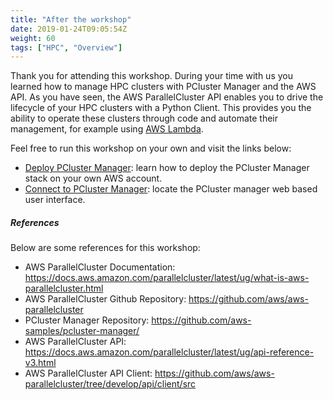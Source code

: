 ```yaml
---
title: "After the workshop"
date: 2019-01-24T09:05:54Z
weight: 60
tags: ["HPC", "Overview"]
---
```


Thank you for attending this workshop. During your time with us you learned how to manage HPC clusters with PCluster Manager and the AWS API. As you have seen, the AWS ParallelCluster API enables you to drive the lifecycle of your HPC clusters with a Python Client. This provides you the ability to operate these clusters through code and automate their management, for example using [AWS Lambda](https://docs.aws.amazon.com/lambda/latest/dg/welcome.html).

Feel free to run this workshop on your own and visit the links below:

- [Deploy PCluster Manager](/05-after-event/04-pcluster-stacks.html): learn how to deploy the PCluster Manager stack on your own AWS account.
- [Connect to PCluster Manager](/05-after-event/05-connect-pcmanager.html):  locate the PCluster manager web based user interface.

##### References

Below are some references for this workshop:

- AWS ParallelCluster Documentation: https://docs.aws.amazon.com/parallelcluster/latest/ug/what-is-aws-parallelcluster.html
- AWS ParallelCluster Github Repository: https://github.com/aws/aws-parallelcluster
- PCluster Manager Repository: https://github.com/aws-samples/pcluster-manager/
- AWS ParallelCluster API: https://docs.aws.amazon.com/parallelcluster/latest/ug/api-reference-v3.html
- AWS ParallelCluster API Client: https://github.com/aws/aws-parallelcluster/tree/develop/api/client/src
